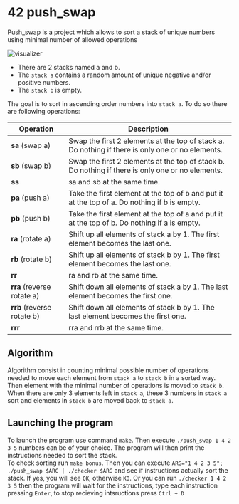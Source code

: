 # 42 push_swap
Push_swap is a project which allows to sort a stack of unique numbers using minimal number of allowed operations

![visualizer](push_swap.gif)

* There are 2 stacks named a and b.
* The `stack a` contains a random amount of unique negative and/or positive numbers.
* The `stack b` is empty.

The goal is to sort in ascending order numbers into `stack a`. To do so there are
following operations:

| Operation | Description |
| --------- | ----------- |
| **sa** (swap a) | Swap the first 2 elements at the top of stack a.  Do nothing if there is only one or no elements. |
| **sb** (swap b) | Swap the first 2 elements at the top of stack b. Do nothing if there is only one or no elements. |
| **ss** | sa and sb at the same time. |
| **pa** (push a) | Take the first element at the top of b and put it at the top of a. Do nothing if b is empty. |
| **pb** (push b) | Take the first element at the top of a and put it at the top of b. Do nothing if a is empty. |
| **ra** (rotate a) | Shift up all elements of stack a by 1. The first element becomes the last one. |
| **rb** (rotate b) | Shift up all elements of stack b by 1. The first element becomes the last one. |
| **rr** | ra and rb at the same time. |
| **rra** (reverse rotate a) | Shift down all elements of stack a by 1. The last element becomes the first one. |
| **rrb** (reverse rotate b) | Shift down all elements of stack b by 1. The last element becomes the first one. |
| **rrr** | rra and rrb at the same time. |

## Algorithm

Algorithm consist in counting minimal possible number of operations needed to move each element from `stack a` to `stack b` in a sorted way. Then element with the minimal number of operations is moved to `stack b`. When there are only 3 elements left in `stack a`, these 3 numbers in `stack a` sort and elements in `stack b` are moved back to `stack a`.
 
## Launching the program

To launch the program use command `make`. Then execute `./push_swap 1 4 2 3 5` numbers can be of your choice. The program will then print the instructions needed to sort the stack.  
To check sorting run `make bonus`. Then you can execute `ARG="1 4 2 3 5"; ./push_swap $ARG | ./checker $ARG` and see if instructions actually sort the stack. If yes, you will see `OK`, otherwise `KO`.
Or you can run `./checker 1 4 2 3 5` then the program will wait for the instructions, type each instruction pressing `Enter`, to stop recieving intsructions press `Ctrl + D`
